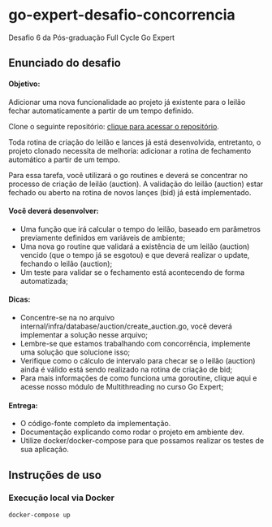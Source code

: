 # go-expert-desafio-concorrencia
Desafio 6 da Pós-graduação Full Cycle Go Expert

## Enunciado do desafio

#### Objetivo:

Adicionar uma nova funcionalidade ao projeto já existente para o leilão fechar automaticamente a partir de um tempo definido.

Clone o seguinte repositório: [clique para acessar o repositório](https://github.com/devfullcycle/labs-auction-goexpert).

Toda rotina de criação do leilão e lances já está desenvolvida, entretanto, o projeto clonado necessita de melhoria: adicionar a rotina de fechamento automático a partir de um tempo.

Para essa tarefa, você utilizará o go routines e deverá se concentrar no processo de criação de leilão (auction). A validação do leilão (auction) estar fechado ou aberto na rotina de novos lançes (bid) já está implementado.

#### Você deverá desenvolver:

- Uma função que irá calcular o tempo do leilão, baseado em parâmetros previamente definidos em variáveis de ambiente;
- Uma nova go routine que validará a existência de um leilão (auction) vencido (que o tempo já se esgotou) e que deverá realizar o update, fechando o leilão (auction);
- Um teste para validar se o fechamento está acontecendo de forma automatizada;

#### Dicas:

- Concentre-se na no arquivo internal/infra/database/auction/create_auction.go, você deverá implementar a solução nesse arquivo;
- Lembre-se que estamos trabalhando com concorrência, implemente uma solução que solucione isso;
- Verifique como o cálculo de intervalo para checar se o leilão (auction) ainda é válido está sendo realizado na rotina de criação de bid;
- Para mais informações de como funciona uma goroutine, clique aqui e acesse nosso módulo de Multithreading no curso Go Expert;
 
#### Entrega:

- O código-fonte completo da implementação.
- Documentação explicando como rodar o projeto em ambiente dev.
- Utilize docker/docker-compose para que possamos realizar os testes de sua aplicação.

## Instruções de uso

### Execução local via Docker

```bash
docker-compose up
````
